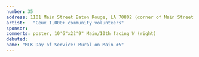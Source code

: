 ```yaml
---
number: 35
address: 1101 Main Street Baton Rouge, LA 70802 (corner of Main Street and 11th street)
artist:   "Ceux 1,000+ community volunteers" 
sponsor:
comments: poster, 10'6"x22'9" Main/10th facing W (right)
debuted:
name: "MLK Day of Service: Mural on Main #5"
---
```

